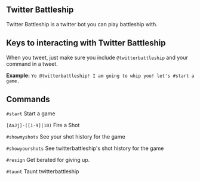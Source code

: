 ## Twitter Battleship
Twitter Battleship is a twitter bot you can play battleship with.

## Keys to interacting with Twitter Battleship
When you tweet, just make sure you include `@twitterbattleship` and your command in a tweet.

**Example:**
`Yo @twitterbattleship! I am going to whip you! let's #start a game.`

## Commands

`#start`
Start a game

`[AaJj]-([1-9]|10)`
Fire a Shot

`#showmyshots`
See your shot history for the game

`#showyourshots`
See twitterbattleship's shot history for the game

`#resign`
Get berated for giving up.

`#taunt`
Taunt twitterbattleship
